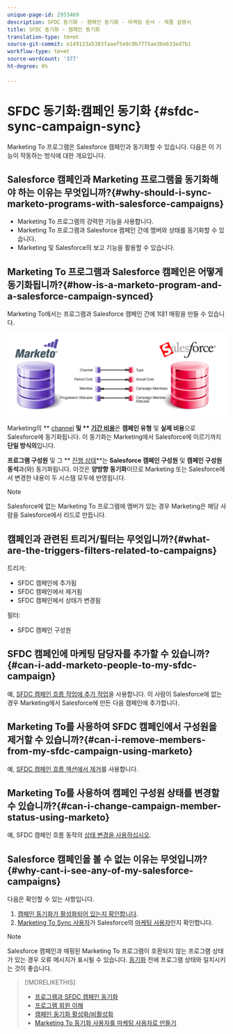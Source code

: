 ```yaml
---
unique-page-id: 2953469
description: SFDC 동기화 - 캠페인 동기화 - 마케팅 문서 - 제품 설명서
title: SFDC 동기화 - 캠페인 동기화
translation-type: tm+mt
source-git-commit: e149133a5383faaef5e9c9b7775ae36e633ed7b1
workflow-type: tm+mt
source-wordcount: '377'
ht-degree: 0%

---
```



# SFDC 동기화:캠페인 동기화 {#sfdc-sync-campaign-sync}

Marketing To 프로그램은 Salesforce 캠페인과 동기화할 수 있습니다. 다음은 이 기능이 작동하는 방식에 대한 개요입니다.

## Salesforce 캠페인과 Marketing 프로그램을 동기화해야 하는 이유는 무엇입니까?{#why-should-i-sync-marketo-programs-with-salesforce-campaigns}

* Marketing To 프로그램의 강력한 기능을 사용합니다.
* Marketing To 프로그램과 Salesforce 캠페인 간에 멤버와 상태를 동기화할 수 있습니다.
* Marketing 및 Salesforce의 보고 기능을 활용할 수 있습니다.

## Marketing To 프로그램과 Salesforce 캠페인은 어떻게 동기화됩니까?{#how-is-a-marketo-program-and-a-salesforce-campaign-synced}

Marketing To에서는 프로그램과 Salesforce 캠페인 간에 1대1 매핑을 만들 수 있습니다.

![](assets/image2015-7-8-9-3a43-3a8.png)

Marketing의 ** [channel](../../../../product-docs/administration/tags/create-a-program-channel.md) **및 ** [기간 비용](../../../../product-docs/core-marketo-concepts/programs/working-with-programs/understanding-period-costs.md)**&#x200B;은 **캠페인 유형** 및 **실제 비용**&#x200B;으로 Salesforce에 동기화됩니다. 이 동기화는 Marketing에서 Salesforce에 이르기까지 **단일 방식의**&#x200B;입니다.

**프로그램 구성원** 및 그 ** [진행 상태](../../../../product-docs/core-marketo-concepts/programs/creating-programs/understanding-program-membership.md)**는 **Salesforce 캠페인 구성원** 및 **캠페인 구성원 동석**&#x200B;과(와) 동기화됩니다. 이것은 **양방향** **동기화**&#x200B;이므로 Marketing 또는 Salesforce에서 변경한 내용이 두 시스템 모두에 반영됩니다.

>[!NOTE]
>
>Salesforce에 없는 Marketing To 프로그램에 멤버가 있는 경우 Marketing은 해당 사람을 Salesforce에서 리드로 만듭니다.

## 캠페인과 관련된 트리거/필터는 무엇입니까?{#what-are-the-triggers-filters-related-to-campaigns}

트리거:

* SFDC 캠페인에 추가됨
* SFDC 캠페인에서 제거됨
* SFDC 캠페인에서 상태가 변경됨

필터:

* SFDC 캠페인 구성원

## SFDC 캠페인에 마케팅 담당자를 추가할 수 있습니까?{#can-i-add-marketo-people-to-my-sfdc-campaign}

예, [SFDC 캠페인 흐름 작업에 추가 작업](../../../../product-docs/core-marketo-concepts/smart-campaigns/salesforce-flow-actions/add-to-sfdc-campaign.md)을 사용합니다. 이 사람이 Salesforce에 없는 경우 Marketing에서 Salesforce에 만든 다음 캠페인에 추가합니다.

## Marketing To를 사용하여 SFDC 캠페인에서 구성원을 제거할 수 있습니까?{#can-i-remove-members-from-my-sfdc-campaign-using-marketo}

예, [SFDC 캠페인 흐름 액션에서 제거](../../../../product-docs/core-marketo-concepts/smart-campaigns/salesforce-flow-actions/remove-from-sfdc-campaign.md)를 사용합니다.

## Marketing To를 사용하여 캠페인 구성원 상태를 변경할 수 있습니까?{#can-i-change-campaign-member-status-using-marketo}

예, SFDC 캠페인 흐름 동작의 [상태 변경을 사용하십시오](../../../../product-docs/core-marketo-concepts/smart-campaigns/salesforce-flow-actions/change-status-in-sfdc-campaign.md).

## Salesforce 캠페인을 볼 수 없는 이유는 무엇입니까?{#why-cant-i-see-any-of-my-salesforce-campaigns}

다음은 확인할 수 있는 사항입니다.

1. [캠페인 동기화가 활성화되어 있는지 확인합니다](../../../../product-docs/crm-sync/salesforce-sync/setup/optional-steps/enable-disable-campaign-sync.md).
1. [Marketing To Sync 사용자](../../../../product-docs/crm-sync/salesforce-sync/setup/enterprise-unlimited-edition/step-2-of-3-create-a-salesforce-user-for-marketo-enterprise-unlimited.md)가 Salesforce의 [마케팅 사용자](../../../../product-docs/crm-sync/salesforce-sync/setup/optional-steps/enable-disable-campaign-sync/make-marketo-sync-user-a-marketing-user.md)인지 확인합니다.

>[!NOTE]
>
>Salesforce 캠페인과 매핑된 Marketing To 프로그램이 호환되지 않는 프로그램 상태가 있는 경우 오류 메시지가 표시될 수 있습니다. [동기화](sfdc-errors/how-to-match-program-statuses-and-salesforce-campaign-statuses-prior-to-sync.md) 전에 프로그램 상태와 일치시키는 것이 좋습니다.

>[!MORELIKETHIS]
>
>* [프로그램과 SFDC 캠페인 동기화](../../../../product-docs/core-marketo-concepts/programs/working-with-programs/sync-an-sfdc-campaign-with-a-program.md)
>* [프로그램 회원 이해](../../../../product-docs/core-marketo-concepts/programs/creating-programs/understanding-program-membership.md)
>* [캠페인 동기화 활성화/비활성화](../../../../product-docs/crm-sync/salesforce-sync/setup/optional-steps/enable-disable-campaign-sync.md)
>* [Marketing To 동기화 사용자를 마케팅 사용자로 만들기](../../../../product-docs/crm-sync/salesforce-sync/setup/optional-steps/enable-disable-campaign-sync/make-marketo-sync-user-a-marketing-user.md)

>



